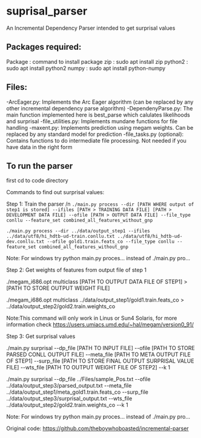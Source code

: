 # suprisal_parser

An Incremental Dependency Parser intended to get surprisal values

## Packages required:
Package : command to install package
zip :     sudo apt install zip
python2 : sudo apt install python2
numpy :   sudo apt install python-numpy

## Files:
-ArcEager.py:		Implements the Arc Eager algorithm (can be replaced by any other incremental dependency parse algorithm)
-DependenyParse.py: 	The main function implemented here is best_parse which calulates likelihoods and surprisal
-file_utilities.py:	Implements mundane functions for file  handling
-maxent.py:			Implements prediction using megam weights. Can be replaced by any standard model for prediction
-file_tasks.py (optional): Contains functions to do intermediate file processing. Not needed if you have data in the right form

## To run the parser

first cd to code directory

Commands to find out surprisal values:

Step 1: Train the parser /n
`./main.py process --dir [PATH WHERE output of step1 is stored] --ifiles [PATH > TRAINING DATA FILE] [PATH > DEVELOPMENT DATA FILE] --ofile [PATH > OUTPUT DATA FILE] --file_type conllu --feature_set combined_all_features_without_gnp`

`./main.py process --dir ../data/output_step1 --ifiles ../data/utf8/hi_hdtb-ud-train.conllu.txt ../data/utf8/hi_hdtb-ud-dev.conllu.txt --ofile gold1.train.feats_co --file_type conllu --feature_set combined_all_features_without_gnp`

Note: For windows try python main.py proces... instead of ./main.py pro...

Step 2: Get weights of features from output file of step 1

./megam_i686.opt multiclass [PATH TO OUTPUT DATA FILE OF STEP1] > [PATH TO STORE OUTPUT WEIGHT FILE]

./megam_i686.opt multiclass ../data/output_step1/gold1.train.feats_co > ../data/output_step2/gold2.train.weights_co

Note:This command will only work in Linus or Sun4 Solaris, for more information check https://users.umiacs.umd.edu/~hal/megam/version0_91/


Step 3: Get surprisal values

 ./main.py surprisal --dp_file [PATH TO INPUT FILE] --ofile [PATH TO STORE PARSED CONLL OUTPUT FILE] --meta_file [PATH TO META OUTPUT FILE OF STEP1] --surp_file [PATH TO STORE FINAL OUTPUT SURPRISAL VALUE FILE] --wts_file [PATH TO OUTPUT WEIGHT FILE OF STEP2] --k 1 

 ./main.py surprisal --dp_file ../Files/sample_Pos.txt --ofile ../data/output_step3/parsed_output.txt --meta_file ../data/output_step1/meta_gold1.train.feats_co --surp_file ../data/output_step3/surprisal_output.txt --wts_file ../data/output_step2/gold2.train.weights_co --k 1  


Note: For windows try python main.py proces... instead of ./main.py pro...


Original code: https://github.com/theboywhoboasted/incremental-parser
